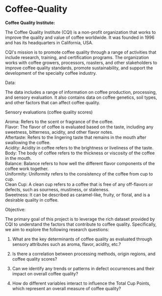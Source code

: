 # Coffee-Quality
**Coffee Quality Institute:<br>**

The Coffee Quality Institute (CQI) is a non-profit organization that works to improve the quality and value of coffee worldwide. It was founded in 1996 and has its headquarters in California, USA.<br> 


CQI's mission is to promote coffee quality through a range of activities that include research, training, and certification programs. The organization works with coffee growers, processors, roasters, and other stakeholders to improve coffee quality standards, promote sustainability, and support the development of the specialty coffee industry.<br> 


Data:<br> 

The data includes a range of information on coffee production, processing, and sensory evaluation. It also contains data on coffee genetics, soil types, and other factors that can affect coffee quality.<br> 

Sensory evaluations (coffee quality scores)<br> 

Aroma: Refers to the scent or fragrance of the coffee.<br> 
Flavor: The flavor of coffee is evaluated based on the taste, including any sweetness, bitterness, acidity, and other flavor notes.<br> 
Aftertaste: Refers to the lingering taste that remains in the mouth after swallowing the coffee.<br> 
Acidity: Acidity in coffee refers to the brightness or liveliness of the taste.<br> 
Body: The body of coffee refers to the thickness or viscosity of the coffee in the mouth.<br> 
Balance: Balance refers to how well the different flavor components of the coffee work together.<br> 
Uniformity: Uniformity refers to the consistency of the coffee from cup to cup.<br> 
Clean Cup: A clean cup refers to a coffee that is free of any off-flavors or defects, such as sourness, mustiness, or staleness.<br> 
Sweetness: It can be described as caramel-like, fruity, or floral, and is a desirable quality in coffee.<br> 

Objective: <br> 



The primary goal of this project is to leverage the rich dataset provided by CQI to understand the factors that contribute to coffee quality. Specifically, we aim to explore the following research questions:<br> 



1.	What are the key determinants of coffee quality as evaluated through sensory attributes such as aroma, flavor, acidity, etc.?<br> 

2.	Is there a correlation between processing methods, origin regions, and coffee quality scores?<br> 
  
3.	Can we identify any trends or patterns in defect occurrences and their impact on overall coffee quality?<br> 

4.	How do different variables interact to influence the Total Cup Points, which represent an overall measure of coffee quality?<br> 
